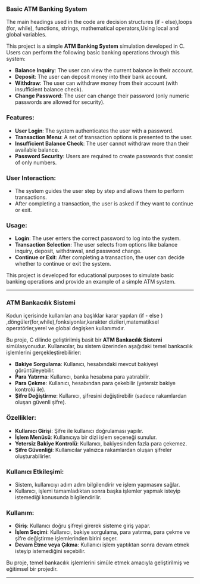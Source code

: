 ### Basic ATM Banking System

The main headings used in the code are decision structures (if - else),loops (for, while), functions, strings, mathematical operators,Using local and global variables.

This project is a simple **ATM Banking System** simulation developed in C. Users can perform the following basic banking operations through this system:

- **Balance Inquiry**: The user can view the current balance in their account.
- **Deposit**: The user can deposit money into their bank account.
- **Withdraw**: The user can withdraw money from their account (with insufficient balance check).
- **Change Password**: The user can change their password (only numeric passwords are allowed for security).

### Features:
- **User Login**: The system authenticates the user with a password.
- **Transaction Menu**: A set of transaction options is presented to the user.
- **Insufficient Balance Check**: The user cannot withdraw more than their available balance.
- **Password Security**: Users are required to create passwords that consist of only numbers.

### User Interaction:
- The system guides the user step by step and allows them to perform transactions.
- After completing a transaction, the user is asked if they want to continue or exit.

### Usage:
- **Login**: The user enters the correct password to log into the system.
- **Transaction Selection**: The user selects from options like balance inquiry, deposit, withdrawal, and password change.
- **Continue or Exit**: After completing a transaction, the user can decide whether to continue or exit the system.

This project is developed for educational purposes to simulate basic banking operations and provide an example of a simple ATM system.

---

### ATM Bankacılık Sistemi 

Kodun içerisinde kullanılan ana başlıklar karar yapıları (if - else ) ,döngüler(for,while),fonksiyonlar,karakter dizileri,matematiksel operatörler,yerel ve global degişken kullanımıdır.

Bu proje, C dilinde geliştirilmiş basit bir **ATM Bankacılık Sistemi** simülasyonudur. Kullanıcılar, bu sistem üzerinden aşağıdaki temel bankacılık işlemlerini gerçekleştirebilirler:

- **Bakiye Sorgulama**: Kullanıcı, hesabındaki mevcut bakiyeyi görüntüleyebilir.
- **Para Yatırma**: Kullanıcı, banka hesabına para yatırabilir.
- **Para Çekme**: Kullanıcı, hesabından para çekebilir (yetersiz bakiye kontrolü ile).
- **Şifre Değiştirme**: Kullanıcı, şifresini değiştirebilir (sadece rakamlardan oluşan güvenli şifre).

### Özellikler:
- **Kullanıcı Girişi**: Şifre ile kullanıcı doğrulaması yapılır.
- **İşlem Menüsü**: Kullanıcıya bir dizi işlem seçeneği sunulur.
- **Yetersiz Bakiye Kontrolü**: Kullanıcı, bakiyesinden fazla para çekemez.
- **Şifre Güvenliği**: Kullanıcılar yalnızca rakamlardan oluşan şifreler oluşturabilirler.
  
### Kullanıcı Etkileşimi:
- Sistem, kullanıcıyı adım adım bilgilendirir ve işlem yapmasını sağlar.
- Kullanıcı, işlemi tamamladıktan sonra başka işlemler yapmak isteyip istemediği konusunda bilgilendirilir.

### Kullanım:
- **Giriş**: Kullanıcı doğru şifreyi girerek sisteme giriş yapar.
- **İşlem Seçimi**: Kullanıcı, bakiye sorgulama, para yatırma, para çekme ve şifre değiştirme işlemlerinden birini seçer.
- **Devam Etme veya Çıkma**: Kullanıcı işlem yaptıktan sonra devam etmek isteyip istemediğini seçebilir.

Bu proje, temel bankacılık işlemlerini simüle etmek amacıyla geliştirilmiş ve eğitimsel bir projedir.

---
